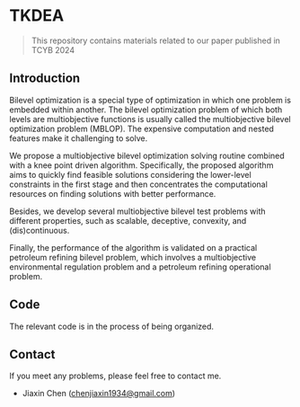 # TKDEA

> This repository contains materials related to our paper published in TCYB 2024

## Introduction

Bilevel optimization is a special type of optimization in which one problem is embedded within another. The bilevel optimization problem of which both levels are multiobjective functions is usually called the multiobjective bilevel optimization problem (MBLOP). The expensive computation and nested features make it challenging to solve. 

We propose a multiobjective bilevel optimization solving routine combined with a knee point driven algorithm. Specifically, the proposed algorithm aims to quickly find feasible solutions considering the lower-level constraints in the first stage and then concentrates the computational resources on finding solutions with better performance. 

Besides, we develop several multiobjective bilevel test problems with different properties, such as scalable, deceptive, convexity, and (dis)continuous.  

Finally, the performance of the algorithm is validated on a practical petroleum refining bilevel problem, which involves a multiobjective environmental regulation problem and a petroleum refining operational problem.

## Code

The relevant code is in the process of being organized.

## Contact

If you meet any problems, please feel free to contact me.

- Jiaxin Chen (chenjiaxin1934@gmail.com)
